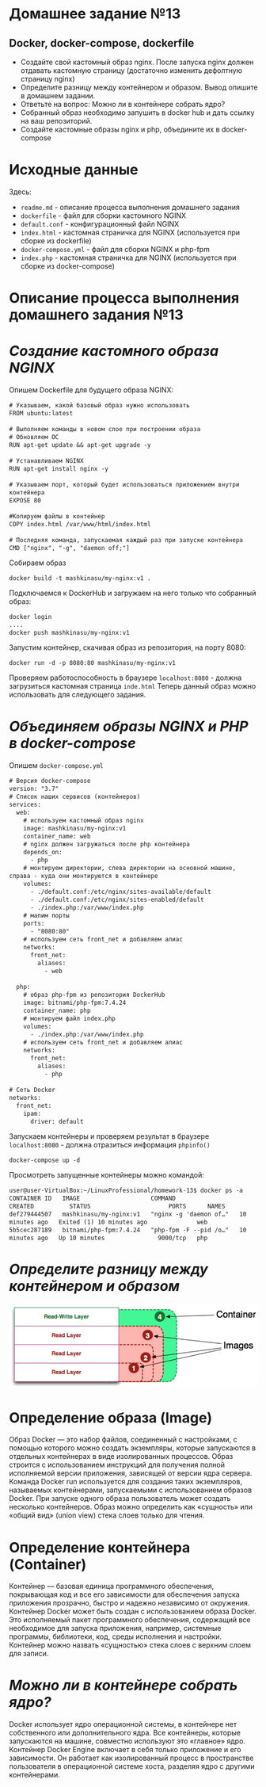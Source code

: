 # **Домашнее задание №13**

## **Docker, docker-compose, dockerfile**
 
- Создайте свой кастомный образ nginx. После запуска nginx должен отдавать кастомную страницу (достаточно изменить дефолтную страницу nginx)
- Определите разницу между контейнером и образом. Вывод опишите в домашнем задании.
- Ответьте на вопрос: Можно ли в контейнере собрать ядро?
- Собранный образ необходимо запушить в docker hub и дать ссылку на ваш репозиторий.
- Создайте кастомные образы nginx и php, объедините их в docker-compose

# **Исходные данные**

Здесь:
- `readme.md` - описание процесса выполнения домашнего задания
- `dockerfile` - файл для сборки кастомного NGINX
- `default.conf` - конфигурационный файл NGINX
- `index.html` - кастомная страничка для NGINX (используется при сборке из dockerfile)
- `docker-compose.yml` -  файл для сборки NGINX и php-fpm
- `index.php` - кастомная страничка для NGINX (используется при сборке из docker-compose)

# **Описание процесса выполнения домашнего задания №13**

# ***Создание кастомного образа NGINX***

Опишем Dockerfile для будущего образа NGINX:
```
# Указываем, какой базовый образ нужно использовать
FROM ubuntu:latest
 
# Выполняем команды в новом слое при построении образа
# Обновляем ОС
RUN apt-get update && apt-get upgrade -y
 
# Устанавливаем NGINX
RUN apt-get install nginx -y
 
# Указываем порт, который будет использоваться приложением внутри контейнера
EXPOSE 80

#Копируем файлы в контейнер 
COPY index.html /var/www/html/index.html

# Последняя команда, запускаемая каждый раз при запуске контейнера
CMD ["nginx", "-g", "daemon off;"]
```
Собираем образ
```
docker build -t mashkinasu/my-nginx:v1 .
```
Подключаемся к DockerHub и загружаем на него только что собранный образ:
```
docker login
....
docker push mashkinasu/my-nginx:v1
```
Запустим контейнер, скачивая образ из репозитория, на порту 8080:
```
docker run -d -p 8080:80 mashkinasu/my-nginx:v1
```
Проверяем работоспособность в браузере `localhost:8080` - должна загрузиться кастомная страница `inde.html`
Теперь данный образ можно использовать для следующего задания.

# ***Объединяем образы NGINX и PHP в docker-compose***
Опишем `docker-compose.yml`
```
# Версия docker-compose 
version: "3.7"
# Список наших сервисов (контейнеров)
services:
  web:
    # используем кастомный образ nginx
    image: mashkinasu/my-nginx:v1
    container_name: web
    # nginx должен загружаться после php контейнера
    depends_on:
      - php
    # монтируем директории, слева директории на основной машине, справа - куда они монтируются в контейнере
    volumes:
      - ./default.conf:/etc/nginx/sites-available/default
      - ./default.conf:/etc/nginx/sites-enabled/default
      - ./index.php:/var/www/index.php
    # мапим порты
    ports:
      - "8080:80"
    # используем сеть front_net и добавляем алиас
    networks:
      front_net:
        aliases:
          - web

  php:
    # образ php-fpm из репозитория DockerHub
    image: bitnami/php-fpm:7.4.24
    container_name: php
    # монтируем файл index.php
    volumes:
      - ./index.php:/var/www/index.php
    # используем сеть front_net и добавляем алиас
    networks:
      front_net:
        aliases:
          - php

# Сеть Docker
networks:
  front_net:
    ipam:
      driver: default

```
Запускаем контейнеры и проверяем результат в браузере `localhost:8080` - должна отразиться информация `phpinfo()`
```
docker-compose up -d
```
Просмотреть запущенные контейнеры можно командой:
```
user@user-VirtualBox:~/LinuxProfessional/homework-13$ docker ps -a
CONTAINER ID   IMAGE                    COMMAND                  CREATED          STATUS                      PORTS      NAMES
def279444507   mashkinasu/my-nginx:v1   "nginx -g 'daemon of…"   10 minutes ago   Exited (1) 10 minutes ago              web
5b5cec287189   bitnami/php-fpm:7.4.24   "php-fpm -F --pid /o…"   10 minutes ago   Up 10 minutes               9000/tcp   php
```
# ***Определите разницу между контейнером и образом***
![Docker](https://github.com/MsyuLuch/LinuxProfessional/blob/main/homework-13/images/image.png)

# ****Определение образа (Image)****

Образ Docker — это набор файлов, соединенный с настройками, с помощью которого можно создать экземпляры, которые запускаются в отдельных контейнерах в виде изолированных процессов. Образ строится с использованием инструкций для получения полной исполняемой версии приложения, зависящей от версии ядра сервера. Команда Docker run используется для создания таких экземпляров, называемых контейнерами, запускаемыми с использованием образов Docker. При запуске одного образа пользователь может создать несколько контейнеров. Образ можно определить как «сущность» или «общий вид» (union view) стека слоев только для чтения.

# ****Определение контейнера (Container)****

Контейнер — базовая единица программного обеспечения, покрывающая код и все его зависимости для обеспечения запуска приложения прозрачно, быстро и надежно независимо от окружения. Контейнер Docker может быть создан с использованием образа Docker. Это исполняемый пакет программного обеспечения, содержащий все необходимое для запуска приложения, например, системные программы, библиотеки, код, среды исполнения и настройки. Контейнер можно назвать «сущностью» стека слоев с верхним слоем для записи. 

# ***Можно ли в контейнере собрать ядро?***

Docker использует ядро ​​операционной системы, в контейнере нет собственного или дополнительного ядра. Все контейнеры, которые запускаются на машине, совместно используют это «главное» ядро.
Контейнер Docker Engine включает в себя только приложение и его зависимости. Он работает как изолированный процесс в пространстве пользователя в операционной системе хоста, разделяя ядро ​​с другими контейнерами. 